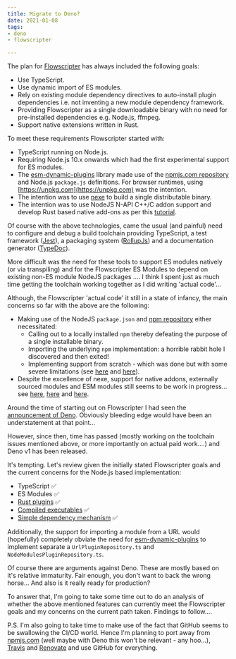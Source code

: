 ```yaml
---
title: Migrate to Deno?
date: 2021-01-08
tags:
- deno
- flowscripter

---
```


The plan for [Flowscripter](https://github.com/flowscripter) has always included the following goals:

- Use TypeScript.
- Use dynamic import of ES modules.
- Rely on existing module dependency directives to auto-install plugin dependencies i.e. not inventing a new module dependency framework.
- Providing Flowscripter as a single downloadable binary with no need for pre-installed dependencies e.g. Node.js, ffmpeg.
- Support native extensions written in Rust.

<!--more-->

To meet these requirements Flowscripter started with:

- TypeScript running on Node.js.
- Requiring Node.js 10.x onwards which had the first experimental support for ES modules.
- The [esm-dynamic-plugins](https://github.com/flowscripter/esm-dynamic-plugins) library made use of the [npmjs.com repository](https://www.npmjs.com) and Node.js `package.js` definitions.
  For browser runtimes, using [https://unpkg.com](https://unpkg.com) was the intention.
- The intention was to use [nexe](https://github.com/nexe/nexe) to build a single distributable binary.
- The intention was to use NodeJS N-API C++/C addon support and develop Rust based native add-ons as per this [tutorial](https://blog.logrocket.com/rust-and-node-js-a-match-made-in-heaven/).

Of course with the above technologies, came the usual (and painful) need to configure and debug a build toolchain providing TypeScript, a test framework ([Jest](https://jestjs.io)),
a packaging system ([RollupJs](https://rollupjs.org/guide/en/)) and a documentation generator ([TypeDoc](https://typedoc.org)).

More difficult was the need for these
tools to support ES modules natively (or via transpiling) and for the Flowscripter ES Modules to depend on existing non-ES module NodeJS packages ....
I think I spent just as much time getting the toolchain working together as I did writing 'actual code'...

Although, the Flowscripter 'actual code' it still in a state of infancy, the main concerns so far with the above are the following:

- Making use of the NodeJS `package.json` and [npm repository](https://www.npmjs.com) either necessitated:
    - Calling out to a locally installed `npm` thereby defeating the purpose of a single installable binary.
    - Importing the underlying `npm` implementation: a horrible rabbit hole I discovered and then exited!
    - Implementing support from scratch - which was done but with some severe limitations (see [here](https://github.com/flowscripter/cli-framework/blob/master/src/plugin/command/NpmPackageUtils.ts#L34-L45) and
      [here](https://github.com/flowscripter/esm-dynamic-plugins/issues/281)).
- Despite the excellence of nexe, support for native addons, externally sourced modules and ESM modules still seems to be work in progress... see [here](https://github.com/nexe/nexe/issues/811), [here](https://github.com/nexe/nexe/issues/639) and [here](https://github.com/nexe/nexe/issues/815).

Around the time of starting out on Flowscripter I had seen the [announcement of Deno](https://www.youtube.com/watch?v=M3BM9TB-8yA).
Obviously bleeding edge would have been an understatement at that point...

However, since then, time has passed (mostly working on the toolchain issues mentioned above, or more importantly on actual paid work....) and Deno v1 has been released.

It's tempting. Let's review given the initially stated Flowscripter goals and the current concerns for the Node.js based implementation:

- TypeScript :white_check_mark:
- ES Modules :white_check_mark:
- [Rust plugins](https://github.com/keroxp/deno_plugin_example) :white_check_mark:
- [Compiled executables](https://deno.land/manual/tools/compiler#compiling-executables) :white_check_mark:
- [Simple dependency mechanism](https://deno.land/manual#comparison-to-nodejs) :white_check_mark:

Additionally, the support for importing a module from a URL would (hopefully) completely obviate the need for [esm-dynamic-plugins](https://github.com/flowscripter/esm-dynamic-plugins) to implement
separate a `UrlPluginRepository.ts` and `NodeModulesPluginRepository.ts`.

Of course there are arguments against Deno. These are mostly based on it's relative immaturity. Fair enough, you don't want to back the wrong horse... And also is it really ready for production?

To answer that, I'm going to take some time out to do an analysis of whether the above mentioned features can currently meet the Flowscripter goals and my concerns on the current path taken.
Findings to follow....

P.S. I'm also going to take time to make use of the fact that GitHub seems to be swallowing the CI/CD world. Hence I'm planning to port away from [npmjs.com](https://www.npmjs.com)
(well maybe with Deno this won't be relevant - any hoo...), [Travis](https://travis-ci.com) and [Renovate](https://github.com/renovatebot/renovate) and use GitHub for everything.  
